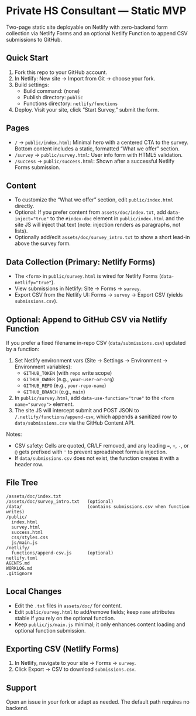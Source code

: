 # Private HS Consultant — Static MVP

Two-page static site deployable on Netlify with zero-backend form collection via Netlify Forms and an optional Netlify Function to append CSV submissions to GitHub.

## Quick Start

1) Fork this repo to your GitHub account.
2) In Netlify: New site → Import from Git → choose your fork.
3) Build settings:
   - Build command: (none)
   - Publish directory: `public`
   - Functions directory: `netlify/functions`
4) Deploy. Visit your site, click “Start Survey,” submit the form.

## Pages

- `/` → `public/index.html`: Minimal hero with a centered CTA to the survey. Bottom content includes a static, formatted “What we offer” section.
- `/survey` → `public/survey.html`: User info form with HTML5 validation.
- `/success` → `public/success.html`: Shown after a successful Netlify Forms submission.

## Content

- To customize the “What we offer” section, edit `public/index.html` directly.
- Optional: If you prefer content from `assets/doc/index.txt`, add `data-inject="true"` to the `#index-doc` element in `public/index.html` and the site JS will inject that text (note: injection renders as paragraphs, not lists).
- Optionally add/edit `assets/doc/survey_intro.txt` to show a short lead-in above the survey form.

## Data Collection (Primary: Netlify Forms)

- The `<form>` in `public/survey.html` is wired for Netlify Forms (`data-netlify="true"`).
- View submissions in Netlify: Site → Forms → `survey`.
- Export CSV from the Netlify UI: Forms → `survey` → Export CSV (yields `submissions.csv`).

## Optional: Append to GitHub CSV via Netlify Function

If you prefer a fixed filename in-repo CSV (`data/submissions.csv`) updated by a function:

1) Set Netlify environment vars (Site → Settings → Environment → Environment variables):
   - `GITHUB_TOKEN` (with `repo` write scope)
   - `GITHUB_OWNER` (e.g., `your-user-or-org`)
   - `GITHUB_REPO` (e.g., `your-repo-name`)
   - `GITHUB_BRANCH` (e.g., `main`)
2) In `public/survey.html`, add `data-use-function="true"` to the `<form name="survey">` element.
3) The site JS will intercept submit and POST JSON to `/.netlify/functions/append-csv`, which appends a sanitized row to `data/submissions.csv` via the GitHub Content API.

Notes:
- CSV safety: Cells are quoted, CR/LF removed, and any leading `=`, `+`, `-`, or `@` gets prefixed with `'` to prevent spreadsheet formula injection.
- If `data/submissions.csv` does not exist, the function creates it with a header row.

## File Tree

```
/assets/doc/index.txt
/assets/doc/survey_intro.txt   (optional)
/data/                         (contains submissions.csv when function writes)
/public/
  index.html
  survey.html
  success.html
  css/styles.css
  js/main.js
/netlify/
  functions/append-csv.js      (optional)
netlify.toml
AGENTS.md
WORKLOG.md
.gitignore
```

## Local Changes

- Edit the `.txt` files in `assets/doc/` for content.
- Edit `public/survey.html` to add/remove fields; keep `name` attributes stable if you rely on the optional function.
- Keep `public/js/main.js` minimal; it only enhances content loading and optional function submission.

## Exporting CSV (Netlify Forms)

1) In Netlify, navigate to your site → Forms → `survey`.
2) Click Export → CSV to download `submissions.csv`.

## Support

Open an issue in your fork or adapt as needed. The default path requires no backend.
